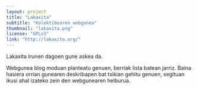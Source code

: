 ```yaml
---
layout: project
title: "Lakaxita"
subtitle: "Kolektiboaren webgunea"
thumbnail: "lakaxita.png"
license: "GPLv3"
link: "http://lakaxita.org/"
---
```


Lakaxita Irunen dagoen gune askea da.

Webgunea blog moduan planteatu genuen, berriak lista batean jarriz. Baina hasiera orrian gunearen deskribapen bat
txikian gehitu genuen, segituan ikusi ahal izateko zein den webgunearen helburua.
